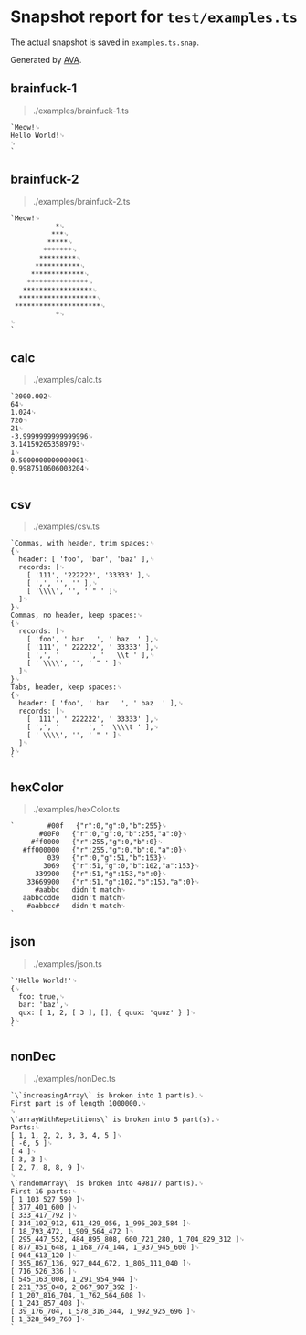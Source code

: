 # Snapshot report for `test/examples.ts`

The actual snapshot is saved in `examples.ts.snap`.

Generated by [AVA](https://avajs.dev).

## brainfuck-1

> ./examples/brainfuck-1.ts

    `Meow!␊
    Hello World!␊
    ␊
    `

## brainfuck-2

> ./examples/brainfuck-2.ts

    `Meow!␊
               *␊
              ***␊
             *****␊
            *******␊
           *********␊
          ***********␊
         *************␊
        ***************␊
       *****************␊
      *******************␊
     *********************␊
               *␊
    ␊
    `

## calc

> ./examples/calc.ts

    `2000.002␊
    64␊
    1.024␊
    720␊
    21␊
    -3.9999999999999996␊
    3.141592653589793␊
    1␊
    0.5000000000000001␊
    0.9987510606003204␊
    `

## csv

> ./examples/csv.ts

    `Commas, with header, trim spaces:␊
    {␊
      header: [ 'foo', 'bar', 'baz' ],␊
      records: [␊
        [ '111', '222222', '33333' ],␊
        [ ',', '', '' ],␊
        [ '\\\\', '', ' " ' ]␊
      ]␊
    }␊
    Commas, no header, keep spaces:␊
    {␊
      records: [␊
        [ 'foo', ' bar   ', ' baz  ' ],␊
        [ '111', ' 222222', ' 33333' ],␊
        [ ',', '       ', '   \\t ' ],␊
        [ ' \\\\', '', ' " ' ]␊
      ]␊
    }␊
    Tabs, header, keep spaces:␊
    {␊
      header: [ 'foo', ' bar   ', ' baz  ' ],␊
      records: [␊
        [ '111', ' 222222', ' 33333' ],␊
        [ ',', '       ', '  \\\\t ' ],␊
        [ ' \\\\', '', ' " ' ]␊
      ]␊
    }␊
    `

## hexColor

> ./examples/hexColor.ts

    `        #00f   {"r":0,"g":0,"b":255}␊
           #00F0   {"r":0,"g":0,"b":255,"a":0}␊
         #ff0000   {"r":255,"g":0,"b":0}␊
       #ff000000   {"r":255,"g":0,"b":0,"a":0}␊
             039   {"r":0,"g":51,"b":153}␊
            3069   {"r":51,"g":0,"b":102,"a":153}␊
          339900   {"r":51,"g":153,"b":0}␊
        33669900   {"r":51,"g":102,"b":153,"a":0}␊
          #aabbc   didn't match␊
       aabbccdde   didn't match␊
        #aabbcc#   didn't match␊
    `

## json

> ./examples/json.ts

    `'Hello World!'␊
    {␊
      foo: true,␊
      bar: 'baz',␊
      qux: [ 1, 2, [ 3 ], [], { quux: 'quuz' } ]␊
    }␊
    `

## nonDec

> ./examples/nonDec.ts

    `\`increasingArray\` is broken into 1 part(s).␊
    First part is of length 1000000.␊
    ␊
    \`arrayWithRepetitions\` is broken into 5 part(s).␊
    Parts:␊
    [ 1, 1, 2, 2, 3, 3, 4, 5 ]␊
    [ -6, 5 ]␊
    [ 4 ]␊
    [ 3, 3 ]␊
    [ 2, 7, 8, 8, 9 ]␊
    ␊
    \`randomArray\` is broken into 498177 part(s).␊
    First 16 parts:␊
    [ 1_103_527_590 ]␊
    [ 377_401_600 ]␊
    [ 333_417_792 ]␊
    [ 314_102_912, 611_429_056, 1_995_203_584 ]␊
    [ 18_793_472, 1_909_564_472 ]␊
    [ 295_447_552, 484_895_808, 600_721_280, 1_704_829_312 ]␊
    [ 877_851_648, 1_168_774_144, 1_937_945_600 ]␊
    [ 964_613_120 ]␊
    [ 395_867_136, 927_044_672, 1_805_111_040 ]␊
    [ 716_526_336 ]␊
    [ 545_163_008, 1_291_954_944 ]␊
    [ 231_735_040, 2_067_907_392 ]␊
    [ 1_207_816_704, 1_762_564_608 ]␊
    [ 1_243_857_408 ]␊
    [ 39_176_704, 1_578_316_344, 1_992_925_696 ]␊
    [ 1_328_949_760 ]␊
    `

